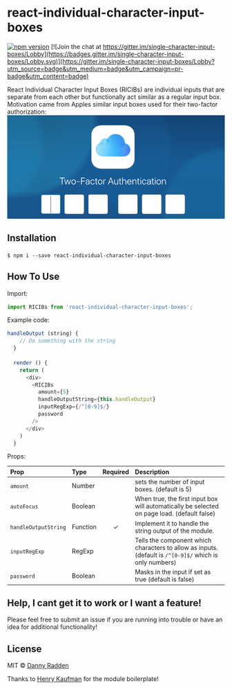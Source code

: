 # react-individual-character-input-boxes

[![npm version](https://badge.fury.io/js/react-individual-character-input-boxes.svg)](https://badge.fury.io/js/react-individual-character-input-boxes)
[![Join the chat at https://gitter.im/single-character-input-boxes/Lobby](https://badges.gitter.im/single-character-input-boxes/Lobby.svg)](https://gitter.im/single-character-input-boxes/Lobby?utm_source=badge&utm_medium=badge&utm_campaign=pr-badge&utm_content=badge)

React Individual Character Input Boxes (RICIBs) are individual inputs that are separate from each other but functionally act similar as a regular input box. Motivation came from Apples similar input boxes used for their two-factor authorization:
 ![apple input boxes](readMeMedia/icloud-2-factor.png "Apples individual input boxes")

## Installation
`$ npm i --save react-individual-character-input-boxes`

## How To Use
Import:
```js
import RICIBs from 'react-individual-character-input-boxes';
```
Example code:
```js  
handleOutput (string) {
    // Do something with the string
  }

  render () {
    return (
      <div>
        <RICIBs
          amount={5}
          handleOutputString={this.handleOutput}
          inputRegExp={/^[0-9]$/}
          password
        />
      </div>
    )
  }
  ```
Props:

| Prop | Type | Required | Description |
| :--- | :--- | :---: | :--- |
| `amount` | Number |   | sets the number of input boxes. (default is 5) |
| `autoFocus` | Boolean |   | When true, the first input box will automatically be selected on page load. (default false) |
| `handleOutputString` | Function | ✓ | Implement it to handle the string output of the module. |
| `inputRegExp` | RegExp |   | Tells the component which characters to allow as inputs. (default is `/^[0-9]$/` which is only numbers) |
| `password` | Boolean |   | Masks in the input if set as true (default is false) |

## Help, I cant get it to work or I want a feature!
Please feel free to submit an issue if you are running into trouble or have an idea for additional functionality!

## License
MIT © [Danny Radden](https://github.com/dannyradden)

Thanks to [Henry Kaufman](https://github.com/hcjk) for the module boilerplate!
